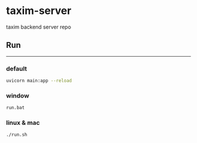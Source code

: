 # taxim-server
taxim backend server repo

## Run
---
### default
```bash
uvicorn main:app --reload
```

### window
```bash
run.bat
```
### linux & mac
```bash
./run.sh
```